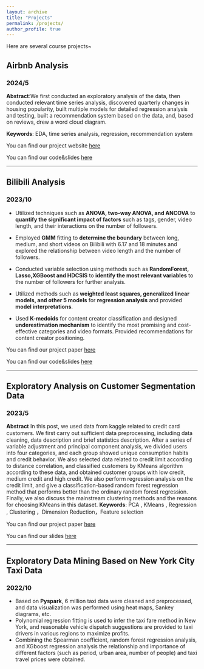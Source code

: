 ```yaml
---
layout: archive
title: "Projects"
permalink: /projects/
author_profile: true
---
```


Here are several course projects~



## Airbnb Analysis
### 2024/5

**Abstract**:We first conducted an exploratory analysis of the data, then conducted relevant time series analysis, discovered quarterly changes in housing popularity, built multiple models for detailed regression analysis and testing, built a recommendation system based on the data, and, based on reviews, drew a word cloud diagram.

**Keywords**: EDA, time series analysis, regression, recommendation system

You can find our project website [here](https://yuewu0301.github.io/Airbnb_analysis/)


You can find our code&slides [here](https://github.com/YueWu0301/Airbnb_analysis)


-----

## Bilibili Analysis
### 2023/10
- Utilized techniques such as **ANOVA, two-way ANOVA, and ANCOVA** to **quantify the significant impact of factors** such as tags, gender, video length, and their interactions on the number of followers.

- Employed **GMM** fitting to **determine the boundary** between long, medium, and short videos on Bilibili with 6.17 and 18 minutes and explored the relationship between video length and the number of followers.

- Conducted variable selection using methods such as **RandomForest, Lasso,XGBoost and HDCSIS** to **identify the most relevant variables** to the number of followers for further analysis.

- Utilized methods such as **weighted least squares,  generalized linear models, and other 5 models** for **regression analysis** and provided **model interpretations**.

- Used **K-medoids** for content creator classification and designed **underestimation mechanism** to identify the most promising and cost-effective categories and video formats. Provided recommendations for content creator positioning.

You can find our project paper [here](../assets/bilibili_analysis.pdf)


You can find our code&slides [here](https://github.com/YueWu0301/Bilibili_analysis)


-----


## Exploratory Analysis on Customer Segmentation Data
### 2023/5
**Abstract**
In this post, we used data from kaggle related to credit card customers. We first carry out suﬀicient data
preprocessing, including data cleaning, data description and brief statistics description. After a series of variable adjustment and principal component analysis, we divided users into four categories, and each group showed
unique consumption habits and credit behavior. We also selected data related to credit limit according to distance
correlation, and classified customers by KMeans algorithm according to these data, and obtained customer groups
with low credit, medium credit and high credit. We also perform regression analysis on the credit limit, and
give a classification-based random forest regression method that performs better than the ordinary random forest
regression. Finally, we also discuss the mainstream clustering methods and the reasons for choosing KMeans in
this dataset.
**Keywords**: PCA , KMeans , Regression , Clustering ，Dimension Reduction，Feature selection

You can find our project paper [here](../assets/customer_analysis.pdf)


You can find our slides [here](../assets/customer_analysis.ppt)



---
## Exploratory Data Mining Based on New York City Taxi Data 
### 2022/10
- Based on **Pyspark**, 6 million taxi data were cleaned and preprocessed, and data visualization was performed using heat maps, Sankey diagrams, etc.
- Polynomial regression fitting is used to infer the taxi fare method in New York, and reasonable vehicle
dispatch suggestions are provided to taxi drivers in various regions to maximize profits.
- Combining the Spearman coefficient, random forest regression analysis, and XGboost regression analysis the relationship and importance of different factors (such as period, urban area, number of people) and
taxi travel prices were obtained.



<!-- {% if site.author.googlescholar %}
  <div class="wordwrap">You can also find my articles on <a href="{{site.author.googlescholar}}">my Google Scholar profile</a>.</div>
{% endif %}

{% include base_path %}

{% for post in site.publications reversed %}
  {% include archive-single.html %}
{% endfor %} -->
